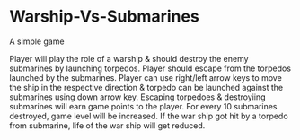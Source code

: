 # Warship-Vs-Submarines
A simple game

Player will play the role of a warship & should destroy the enemy submarines by launching torpedos. Player should escape from the torpedos
launched by the submarines. Player can use right/left arrow keys to move the ship in the respective direction & torpedo can be launched 
against the submarines using down arrow key. Escaping torpedoes & destroyiing submarines will earn game points to the player. For every 10
submarines destroyed, game level will be increased. If the war ship got hit by a torpedo from submarine, life of the war ship will get
reduced.
